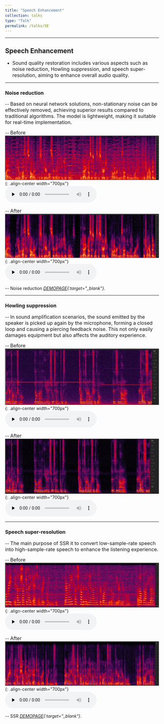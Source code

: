 ```yaml
---
title: "Speech Enhancement"
collection: talks
type: "Talk"
permalink: /talks/SE
---
```


---
## Speech Enhancement
- <font size=3> Sound quality restoration includes various aspects such as noise reduction, Howling suppression, and speech super-resolution, aiming to enhance overall audio quality.</font>  


---
###  Noise reduction
-- <font size=3> Based on neural network solutions, non-stationary noise can be effectively removed, achieving superior results compared to traditional algorithms. The model is lightweight, making it suitable for real-time implementation.</font>  
  
-- <font size=3> Before</font>  
![SE before](/images/nesebefore.png){: .align-center width="700px"}
​<audio id="audio" controls="" preload="none">
      <source id="wav" src="../files/nesebefore.wav">{: .align-center}
 

-- <font size=3> After</font>  
![SE after](/images/neseafter.png){: .align-center width="700px"}
​<audio id="audio" controls="" preload="none">
      <source id="wav" src="../files/neseafter.wav">{: .align-center}

-- Noise reduction *[DEMOPAGE](https://wanliangdaxia.github.io/){:target="_blank"}*.

---
###  Howling suppression

-- <font size=3> In sound amplification scenarios, the sound emitted by the speaker is picked up again by the microphone, forming a closed loop and causing a piercing feedback noise. This not only easily damages equipment but also affects the auditory experience.</font>  

-- <font size=3> Before</font>  
![Howling before](/images/howlbefore.JPG){: .align-center width="700px"}
​<audio id="audio" controls="" preload="none">
      <source id="wav" src="../files/howl-noisy.wav">{: .align-center}
 

-- <font size=3> After</font>  
![Howling after](/images/howlafter.JPG){: .align-center width="700px"}
​<audio id="audio" controls="" preload="none">
      <source id="wav" src="../files/howl-enhance.wav">{: .align-center}

--- 
###  Speech super-resolution 

-- <font size=3> The main purpose of SSR it to convert low-sample-rate speech into high-sample-rate speech to enhance the listening experience. </font>  

-- <font size=3> Before</font>  
![super before](/images/superbefore.png){: .align-center width="700px"}
​<audio id="audio" controls="" preload="none">
      <source id="wav" src="../files/superbefore.wav">{: .align-center}
 

-- <font size=3> After</font>  
![super after](/images/superafter.png){: .align-center width="700px"}
​<audio id="audio" controls="" preload="none">
      <source id="wav" src="../files/superafter.wav">{: .align-center}

-- SSR *[DEMOPAGE](https://sdnetdemo.github.io/){:target="_blank"}*.
